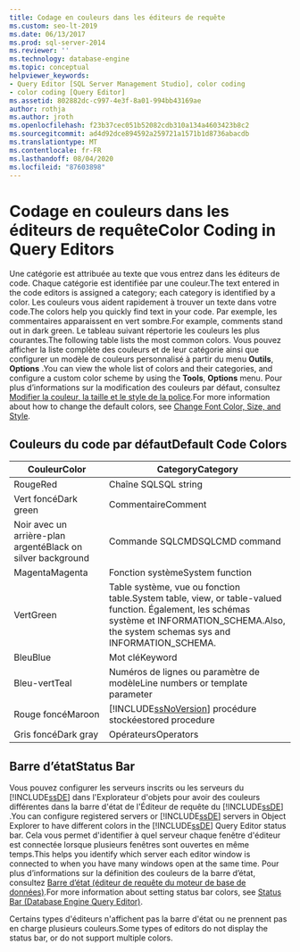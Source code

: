 ```yaml
---
title: Codage en couleurs dans les éditeurs de requête
ms.custom: seo-lt-2019
ms.date: 06/13/2017
ms.prod: sql-server-2014
ms.reviewer: ''
ms.technology: database-engine
ms.topic: conceptual
helpviewer_keywords:
- Query Editor [SQL Server Management Studio], color coding
- color coding [Query Editor]
ms.assetid: 802882dc-c997-4e3f-8a01-994bb43169ae
author: rothja
ms.author: jroth
ms.openlocfilehash: f23b37cec051b52082cdb310a134a4603423b8c2
ms.sourcegitcommit: ad4d92dce894592a259721a1571b1d8736abacdb
ms.translationtype: MT
ms.contentlocale: fr-FR
ms.lasthandoff: 08/04/2020
ms.locfileid: "87603898"
---
```

# <a name="color-coding-in-query-editors"></a><span data-ttu-id="c68e8-102">Codage en couleurs dans les éditeurs de requête</span><span class="sxs-lookup"><span data-stu-id="c68e8-102">Color Coding in Query Editors</span></span>
  <span data-ttu-id="c68e8-103">Une catégorie est attribuée au texte que vous entrez dans les éditeurs de code. Chaque catégorie est identifiée par une couleur.</span><span class="sxs-lookup"><span data-stu-id="c68e8-103">The text entered in the code editors is assigned a category; each category is identified by a color.</span></span> <span data-ttu-id="c68e8-104">Les couleurs vous aident rapidement à trouver un texte dans votre code.</span><span class="sxs-lookup"><span data-stu-id="c68e8-104">The colors help you quickly find text in your code.</span></span> <span data-ttu-id="c68e8-105">Par exemple, les commentaires apparaissent en vert sombre.</span><span class="sxs-lookup"><span data-stu-id="c68e8-105">For example, comments stand out in dark green.</span></span> <span data-ttu-id="c68e8-106">Le tableau suivant répertorie les couleurs les plus courantes.</span><span class="sxs-lookup"><span data-stu-id="c68e8-106">The following table lists the most common colors.</span></span> <span data-ttu-id="c68e8-107">Vous pouvez afficher la liste complète des couleurs et de leur catégorie ainsi que configurer un modèle de couleurs personnalisé à partir du menu **Outils**, **Options** .</span><span class="sxs-lookup"><span data-stu-id="c68e8-107">You can view the whole list of colors and their categories, and configure a custom color scheme by using the **Tools**, **Options** menu.</span></span> <span data-ttu-id="c68e8-108">Pour plus d’informations sur la modification des couleurs par défaut, consultez [Modifier la couleur, la taille et le style de la police](change-font-color-size-and-style.md).</span><span class="sxs-lookup"><span data-stu-id="c68e8-108">For more information about how to change the default colors, see [Change Font Color, Size, and Style](change-font-color-size-and-style.md).</span></span>  
  
## <a name="default-code-colors"></a><span data-ttu-id="c68e8-109">Couleurs du code par défaut</span><span class="sxs-lookup"><span data-stu-id="c68e8-109">Default Code Colors</span></span>  
  
|<span data-ttu-id="c68e8-110">Couleur</span><span class="sxs-lookup"><span data-stu-id="c68e8-110">Color</span></span>|<span data-ttu-id="c68e8-111">Category</span><span class="sxs-lookup"><span data-stu-id="c68e8-111">Category</span></span>|  
|-----------|--------------|  
|<span data-ttu-id="c68e8-112">Rouge</span><span class="sxs-lookup"><span data-stu-id="c68e8-112">Red</span></span>|<span data-ttu-id="c68e8-113">Chaîne SQL</span><span class="sxs-lookup"><span data-stu-id="c68e8-113">SQL string</span></span>|  
|<span data-ttu-id="c68e8-114">Vert foncé</span><span class="sxs-lookup"><span data-stu-id="c68e8-114">Dark green</span></span>|<span data-ttu-id="c68e8-115">Commentaire</span><span class="sxs-lookup"><span data-stu-id="c68e8-115">Comment</span></span>|  
|<span data-ttu-id="c68e8-116">Noir avec un arrière-plan argenté</span><span class="sxs-lookup"><span data-stu-id="c68e8-116">Black on silver background</span></span>|<span data-ttu-id="c68e8-117">Commande SQLCMD</span><span class="sxs-lookup"><span data-stu-id="c68e8-117">SQLCMD command</span></span>|  
|<span data-ttu-id="c68e8-118">Magenta</span><span class="sxs-lookup"><span data-stu-id="c68e8-118">Magenta</span></span>|<span data-ttu-id="c68e8-119">Fonction système</span><span class="sxs-lookup"><span data-stu-id="c68e8-119">System function</span></span>|  
|<span data-ttu-id="c68e8-120">Vert</span><span class="sxs-lookup"><span data-stu-id="c68e8-120">Green</span></span>|<span data-ttu-id="c68e8-121">Table système, vue ou fonction table.</span><span class="sxs-lookup"><span data-stu-id="c68e8-121">System table, view, or table-valued function.</span></span> <span data-ttu-id="c68e8-122">Également, les schémas système et INFORMATION_SCHEMA.</span><span class="sxs-lookup"><span data-stu-id="c68e8-122">Also, the system schemas sys and INFORMATION_SCHEMA.</span></span>|  
|<span data-ttu-id="c68e8-123">Bleu</span><span class="sxs-lookup"><span data-stu-id="c68e8-123">Blue</span></span>|<span data-ttu-id="c68e8-124">Mot clé</span><span class="sxs-lookup"><span data-stu-id="c68e8-124">Keyword</span></span>|  
|<span data-ttu-id="c68e8-125">Bleu-vert</span><span class="sxs-lookup"><span data-stu-id="c68e8-125">Teal</span></span>|<span data-ttu-id="c68e8-126">Numéros de lignes ou paramètre de modèle</span><span class="sxs-lookup"><span data-stu-id="c68e8-126">Line numbers or template parameter</span></span>|  
|<span data-ttu-id="c68e8-127">Rouge foncé</span><span class="sxs-lookup"><span data-stu-id="c68e8-127">Maroon</span></span>|[!INCLUDE[ssNoVersion](../../includes/ssnoversion-md.md)] <span data-ttu-id="c68e8-128">procédure stockée</span><span class="sxs-lookup"><span data-stu-id="c68e8-128">stored procedure</span></span>|  
|<span data-ttu-id="c68e8-129">Gris foncé</span><span class="sxs-lookup"><span data-stu-id="c68e8-129">Dark gray</span></span>|<span data-ttu-id="c68e8-130">Opérateurs</span><span class="sxs-lookup"><span data-stu-id="c68e8-130">Operators</span></span>|  
  
## <a name="status-bar"></a><span data-ttu-id="c68e8-131">Barre d’état</span><span class="sxs-lookup"><span data-stu-id="c68e8-131">Status Bar</span></span>  
 <span data-ttu-id="c68e8-132">Vous pouvez configurer les serveurs inscrits ou les serveurs du [!INCLUDE[ssDE](../../includes/ssde-md.md)] dans l'Explorateur d'objets pour avoir des couleurs différentes dans la barre d'état de l'Éditeur de requête du [!INCLUDE[ssDE](../../includes/ssde-md.md)] .</span><span class="sxs-lookup"><span data-stu-id="c68e8-132">You can configure registered servers or [!INCLUDE[ssDE](../../includes/ssde-md.md)] servers in Object Explorer to have different colors in the [!INCLUDE[ssDE](../../includes/ssde-md.md)] Query Editor status bar.</span></span> <span data-ttu-id="c68e8-133">Cela vous permet d'identifier à quel serveur chaque fenêtre d'éditeur est connectée lorsque plusieurs fenêtres sont ouvertes en même temps.</span><span class="sxs-lookup"><span data-stu-id="c68e8-133">This helps you identify which server each editor window is connected to when you have many windows open at the same time.</span></span> <span data-ttu-id="c68e8-134">Pour plus d’informations sur la définition des couleurs de la barre d’état, consultez [Barre d’état &#40;éditeur de requête du moteur de base de données&#41;](status-bar-database-engine-query-editor.md).</span><span class="sxs-lookup"><span data-stu-id="c68e8-134">For more information about setting status bar colors, see [Status Bar &#40;Database Engine Query Editor&#41;](status-bar-database-engine-query-editor.md).</span></span>  
  
 <span data-ttu-id="c68e8-135">Certains types d'éditeurs n'affichent pas la barre d'état ou ne prennent pas en charge plusieurs couleurs.</span><span class="sxs-lookup"><span data-stu-id="c68e8-135">Some types of editors do not display the status bar, or do not support multiple colors.</span></span>  
  
  
